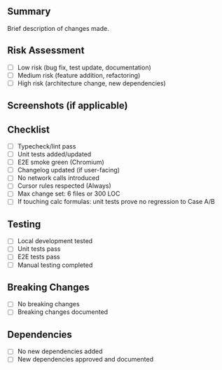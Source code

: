## Summary
Brief description of changes made.

## Risk Assessment
- [ ] Low risk (bug fix, test update, documentation)
- [ ] Medium risk (feature addition, refactoring)
- [ ] High risk (architecture change, new dependencies)

## Screenshots (if applicable)
<!-- Add screenshots for UI changes -->

## Checklist
- [ ] Typecheck/lint pass
- [ ] Unit tests added/updated
- [ ] E2E smoke green (Chromium)
- [ ] Changelog updated (if user-facing)
- [ ] No network calls introduced
- [ ] Cursor rules respected (Always)
- [ ] Max change set: 6 files or 300 LOC
- [ ] If touching calc formulas: unit tests prove no regression to Case A/B

## Testing
- [ ] Local development tested
- [ ] Unit tests pass
- [ ] E2E tests pass
- [ ] Manual testing completed

## Breaking Changes
- [ ] No breaking changes
- [ ] Breaking changes documented

## Dependencies
- [ ] No new dependencies added
- [ ] New dependencies approved and documented
